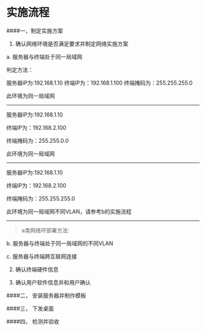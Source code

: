 # 实施流程

####一，制定实施方案
1. 确认网络环境是否满足要求并制定网络实施方案

a. 服务器与终端处于同一局域网


判定方法：

服务器IP为:192.168.1.10
终端IP为：192.168.1.100
终端掩码为：255.255.255.0

此环境为同一局域网

---

服务器IP为:192.168.1.10

终端IP为：192.168.2.100

终端掩码为：255.255.0.0



此环境为同一局域网

---


服务器IP为:192.168.1.10



终端IP为：192.168.2.100



终端掩码为：255.255.255.0







此环境为同一局域网不同VLAN，请参考b的实施流程


---


> a类网络环部署方法:


>




b. 服务器与终端处于同一局域网的不同VLAN


c. 服务器与终端跨互联网连接


 
   
2. 确认终端硬件信息

3. 确认用户软件信息并和用户确认


####二， 安装服务器并制作模板


####三， 下发桌面


####四， 检测并验收






